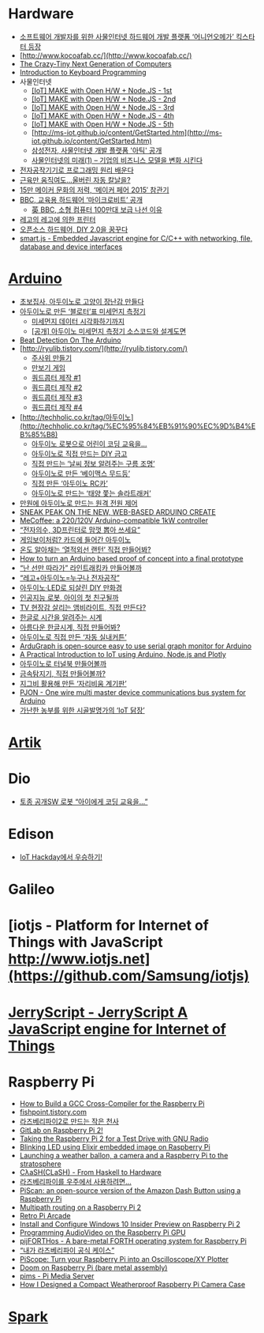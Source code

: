  Hardware
========
* [소프트웨어 개발자를 위한 사물인터넷 하드웨어 개발 플랫폼 ‘어니언오메가’ 킥스타터 등장](http://besuccess.com/2015/04/onion-omega-is-a-hardware-development-platform-designed-specifically-for-software-developer/?utm_source=feedly&utm_medium=rss&utm_campaign=onion-omega-is-a-hardware-development-platform-designed-specifically-for-software-developer)
* [http://www.kocoafab.cc/](http://www.kocoafab.cc/)
* [The Crazy-Tiny Next Generation of Computers](https://medium.com/backchannel/the-crazy-tiny-next-generation-of-computers-17e89e472839)
* [Introduction to Keyboard Programming](https://www.massdrop.com/article/introduction-to-keyboard-programming)
* 사물인터넷
  * [[IoT] MAKE with Open H/W + Node.JS - 1st](http://www.slideshare.net/rippertnt/iot-make-with-open-hw-nodejs-1st)
  * [[IoT] MAKE with Open H/W + Node.JS - 2nd](http://www.slideshare.net/rippertnt/iot-make-with-open-hw-nodejs-2nd)
  * [[IoT] MAKE with Open H/W + Node.JS - 3rd](http://www.slideshare.net/rippertnt/iot-make-with-open-hw-nodejs-3rd)
  * [[IoT] MAKE with Open H/W + Node.JS - 4th](http://www.slideshare.net/rippertnt/iot-make-with-open-hw-nodejs-4th)
  * [[IoT] MAKE with Open H/W + Node.JS - 5th](http://www.slideshare.net/rippertnt/iot-make-with-open-hw-nodejs-5th)
  * [http://ms-iot.github.io/content/GetStarted.htm](http://ms-iot.github.io/content/GetStarted.htm)
  * [삼성전자, 사물인터넷 개발 플랫폼 '아틱' 공개](http://www.huffingtonpost.kr/2015/05/13/story_n_7271038.html)
  * [사물인터넷의 미래(1) – 기업의 비즈니스 모델을 변화 시킨다](http://www.venturesquare.net/585921)
* [전자공작기기로 프로그래밍 원리 배운다](http://techholic.co.kr/archives/33574)
* [근육만 움직여도…울버린 자동 칼날을?](http://techholic.co.kr/archives/34258)
* [15만 메이커 문화의 저력, ‘메이커 페어 2015′ 참관기](http://besuccess.com/2015/06/maker-faire-bay-area-2015/?utm_source=feedly&utm_medium=rss&utm_campaign=maker-faire-bay-area-2015)
* [BBC, 교육용 하드웨어 ‘마이크로비트’ 공개](http://www.bloter.net/archives/231901)
  * [英 BBC, 소형 컴퓨터 100만대 보급 나선 이유](http://techholic.co.kr/archives/36511)
* [레고의 레고에 의한 프린터](http://techholic.co.kr/archives/36151)
* [오픈소스 하드웨어, DIY 2.0을 꿈꾸다](http://www.bloter.net/archives/233783)
* [smart.js - Embedded Javascript engine for C/C++ with networking, file, database and device interfaces](https://github.com/cesanta/smart.js)

# [Arduino](http://www.arduino.cc)
* [초보집사, 아두이노로 고양이 장난감 만들다](http://www.bloter.net/archives/225070)
* [아두이노로 만든 ‘블로터’표 미세먼지 측정기](http://www.bloter.net/archives/225362)
  * [미세먼지 데이터 시각화하기까지](http://www.bloter.net/archives/225455)
  * [[공개] 아두이노 미세먼지 측정기 소스코드와 설계도면](http://www.bloter.net/archives/225462)
* [Beat Detection On The Arduino](http://dpeckett.com/beat-detection-on-the-arduino)
* [http://ryulib.tistory.com/](http://ryulib.tistory.com/)
  * [주사위 만들기](http://ryulib.tistory.com/370)
  * [만보기 게임](http://ryulib.tistory.com/372)
  * [쿼드콥터 제작 #1](http://ryulib.tistory.com/376)
  * [쿼드콥터 제작 #2](http://ryulib.tistory.com/377)
  * [쿼드콥터 제작 #3](http://ryulib.tistory.com/378)
  * [쿼드콥터 제작 #4](http://ryulib.tistory.com/379)
* [http://techholic.co.kr/tag/아두이노](http://techholic.co.kr/tag/%EC%95%84%EB%91%90%EC%9D%B4%EB%85%B8)
  * [아두이노 로봇으로 어린이 코딩 교육을…](http://techholic.co.kr/archives/32378)
  * [아두이노로 직접 만드는 DIY 금고](http://techholic.co.kr/archives/32457)
  * [직접 만드는 ‘날씨 정보 알려주는 구름 조명’](http://techholic.co.kr/archives/32716)
  * [아두이노로 만든 ‘베이맥스 무드등’](http://techholic.co.kr/archives/33005)
  * [직접 만든 ‘아두이노 RC카’](http://techholic.co.kr/archives/33449)
  * [아두이노로 만드는 ‘태양 쫓는 솔라트래커’](http://techholic.co.kr/archives/33803)
* [만원에 아두이노로 만드는 원격 전원 제어](http://angeliot.blogspot.kr/2015/05/blog-post.html?spref=fb)
* [SNEAK PEAK ON THE NEW, WEB-BASED ARDUINO CREATE](http://blog.arduino.cc/2015/05/05/sneak-peak-arduino-create/)
* [MeCoffee: a 220/120V Arduino-compatible 1kW controller](https://mecoffee.nl/)
* [“전자의수, 3D프린터로 맘껏 뽑아 쓰세요”](http://www.bloter.net/archives/228707)
* [게임보이처럼? 카드에 들어간 아두이노](http://techholic.co.kr/archives/33403)
* [온도 알아채는 ‘열적외선 랜턴’ 직접 만들어봐?](http://techholic.co.kr/archives/34209)
* [How to turn an Arduino based proof of concept into a final prototype](http://digitaljunky.io/how-to-turn-an-arduino-based-proof-of-concept-into-a-final-prototype/)
* [“난 선만 따라가” 라인트래킹카 만들어볼까](http://techholic.co.kr/archives/34544)
* [“레고+아두이노=누구나 전자공작”](http://techholic.co.kr/archives/35110)
* [아두이노·LED로 되살린 DIY 만화경](http://techholic.co.kr/archives/35307)
* [인공지능 로봇, 아이의 첫 친구될까](http://techholic.co.kr/archives/35592)
* [TV 현장감 살리는 앰비라이트, 직접 만든다?](http://techholic.co.kr/archives/35744)
* [한글로 시간을 알려주는 시계](http://www.earlyadopter.co.kr/59409)
* [아름다운 한글시계, 직접 만들어봐?](http://techholic.co.kr/archives/36180)
* [아두이노로 직접 만든 ‘자동 실내커튼’](http://techholic.co.kr/archives/36393)
* [ArduGraph is open-source easy to use serial graph monitor for Arduino](http://www.open-electronics.org/guest_projects/ardugraph/)
* [A Practical Introduction to IoT using Arduino, Node.js and Plotly](http://adilmoujahid.com/posts/2015/07/practical-introduction-iot-arduino-nodejs-plotly/)
* [아두이노로 터널북 만들어볼까](http://techholic.co.kr/archives/36908)
* [금속탐지기, 직접 만들어볼까?](http://techholic.co.kr/archives/37490)
* [지그비 활용해 만든 ‘자리비움 계기판’](http://techholic.co.kr/archives/37386)
* [PJON - One wire multi master device communications bus system for Arduino](https://github.com/gioblu/PJON)
* [가난한 농부를 위한 시골발명가의 ‘IoT 닭장’](http://www.bloter.net/archives/235853)

# [Artik](https://www.artik.io/)

# Dio
* [토종 공개SW 로봇 “아이에게 코딩 교육을…”](http://techholic.co.kr/archives/33041)

# Edison
* [IoT Hackday에서 우승하기!](http://readme.skplanet.com/?p=10590)

# Galileo

# [iotjs - Platform for Internet of Things with JavaScript http://www.iotjs.net](https://github.com/Samsung/iotjs)

# [JerryScript - JerryScript A JavaScript engine for Internet of Things](http://samsung.github.io/jerryscript/)

# Raspberry Pi
* [How to Build a GCC Cross-Compiler for the Raspberry Pi](http://blog.felipe.rs/2015/01/20/how-to-build-a-gcc-cross-compiler-for-the-raspberrypi/)
* [fishpoint.tistory.com](http://fishpoint.tistory.com/category/%EA%B0%9C%EB%B0%9C%EC%9E%90/Raspberry%20Pi)
* [라즈베리파이2로 만드는 작은 천사](http://angeliot.blogspot.kr/2015/04/2.html?spref=fb)
* [GitLab on Raspberry Pi 2!](https://about.gitlab.com/2015/04/21/gitlab-on-raspberry-pi-2/?utm_source=GitLab.com+users&utm_campaign=65387cce01-GitLab_Weekly_Newsletter&utm_medium=email&utm_term=0_dbcec3e7a9-65387cce01-107863641?utm_source=GitLab.com+users&utm_campaign=65387cce01-GitLab_Weekly_Newsletter&utm_medium=email&utm_term=0_dbcec3e7a9-65387cce01-107863641)
* [Taking the Raspberry Pi 2 for a Test Drive with GNU Radio](http://www.rs-online.com/designspark/electronics/eng/blog/taking-the-raspberry-pi-2-for-a-test-drive-with-gnu-radio-2)
* [Blinking LED using Elixir embedded image on Raspberry Pi](http://www.zohaib.me/blinking-led-using-elixir-embedded-image-for-raspberry-pi/)
* [Launching a weather ballon, a camera and a Raspberry Pi to the stratosphere](https://blog.pinterjann.is/?p=504)
* [CλaSH(CLaSH) - From Haskell to Hardware](http://www.clash-lang.org/)
* [라즈베리파이를 우주에서 사용하려면…](http://techholic.co.kr/archives/34048)
* [PiScan: an open-source version of the Amazon Dash Button using a Raspberry Pi](http://denis.papathanasiou.org/2015/05/30/piscan-an-open-source-version-of-the-amazon-dash-button-using-a-raspberry-pi/)
* [Multipath routing on a Raspberry Pi 2](http://www.whizzy.org/2015/05/multipathrouting-rasppi2/)
* [Retro Pi Arcade](http://timleland.com/retro-arcade/)
* [Install and Configure Windows 10 Insider Preview on Raspberry Pi 2](https://www.thurrott.com/windows/windows-10/3492/install-and-configure-windows-10-insider-preview-on-raspberry-pi-2?utm_medium=twitter&utm_source=twitterfeed)
* [Programming AudioVideo on the Raspberry Pi GPU](http://jan.newmarch.name/RPi/)
* [pijFORTHos - A bare-metal FORTH operating system for Raspberry Pi](https://github.com/organix/pijFORTHos)
* [“내가 라즈베리파이 공식 케이스”](http://techholic.co.kr/archives/35245)
* [PiScope: Turn your Raspberry Pi into an Oscilloscope/XY Plotter](https://github.com/ankitaggarwal011/PiScope)
* [Doom on Raspberry Pi (bare metal assembly)](https://www.youtube.com/watch?v=jeHtktKtGYQ)
* [pims - Pi Media Server](https://github.com/jpswade/pims)
* [How I Designed a Compact Weatherproof Raspberry Pi Camera Case](https://tinkererblog.wordpress.com/2015/07/28/how-i-designed-a-compact-weatherproof-raspberry-pi-case/)

# [Spark](http://www.spark.io)